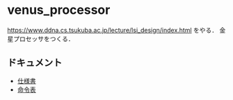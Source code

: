 # venus_processor
<https://www.ddna.cs.tsukuba.ac.jp/lecture/lsi_design/index.html> をやる．
金星プロセッサをつくる．

## ドキュメント
- [仕様書](./venus_processor/docs/venus_spec.md)
- [命令表](./venus_processor/docs/venus_opecode.md)